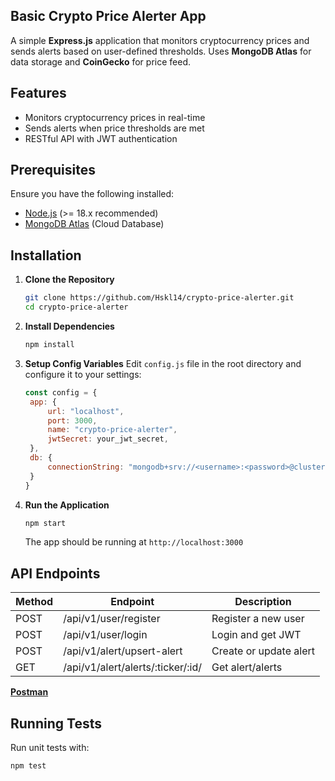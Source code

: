 ## Basic Crypto Price Alerter App

A simple **Express.js** application that monitors cryptocurrency prices and sends alerts based on user-defined thresholds. Uses **MongoDB Atlas** for data storage and **CoinGecko** for price feed.

## Features
- Monitors cryptocurrency prices in real-time
- Sends alerts when price thresholds are met
- RESTful API with JWT authentication

## Prerequisites
Ensure you have the following installed:

- [Node.js](https://nodejs.org/) (>= 18.x recommended)
- [MongoDB Atlas](https://www.mongodb.com/atlas) (Cloud Database)

## Installation

1. **Clone the Repository**
   ```sh
   git clone https://github.com/Hskl14/crypto-price-alerter.git
   cd crypto-price-alerter
   ```

2. **Install Dependencies**
   ```sh
   npm install
   ```

3. **Setup Config Variables**
   Edit `config.js` file in the root directory and configure it to your settings:
   ```js
   const config = {
    app: {
        url: "localhost",
        port: 3000,
        name: "crypto-price-alerter",
        jwtSecret: your_jwt_secret,
    },
    db: {
    	connectionString: "mongodb+srv://<username>:<password>@cluster.mongodb.net/dbname?retryWrites=true&w=majority",
    }
   }
   ````

4. **Run the Application**
   ```sh
   npm start
   ```
   The app should be running at `http://localhost:3000`

## API Endpoints

| Method | Endpoint                          | Description              |
|--------|----------------------------------|--------------------------|
| POST   | /api/v1/user/register           | Register a new user     |
| POST   | /api/v1/user/login              | Login and get JWT       |
| POST   | /api/v1/alert/upsert-alert      | Create or update alert  |
| GET    | /api/v1/alert/alerts/:ticker/:id/ | Get alert/alerts       |

[**Postman**](https://documenter.getpostman.com/view/6160378/2sAYXEFJHp)

## Running Tests
Run unit tests with:
```sh
npm test
```


